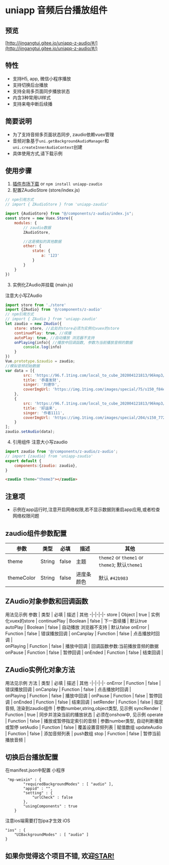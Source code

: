 # uniapp 音频后台播放组件

## 预览
[http://jingangtui.gitee.io/uniapp-z-audio/#/](http://jingangtui.gitee.io/uniapp-z-audio/#/)


## 特性
+ 支持H5, app, 微信小程序播放
+ 支持切换后台播放
+ 支持全局多页面同步播放状态
+ 内含3种常用UI样式
+ 支持来电中断后续播



## 简要说明
+ 为了支持音频多页面状态同步, zaudio依赖vuex管理
+ 音频对象基于`uni.getBackgroundAudioManager`和`uni.createInnerAudioContext`创建
+ 具体使用方式,请下载示例

## 使用步骤 

1. <a href="https://ext.dcloud.net.cn/plugin?id=1888">插件市场下载</a> or `npm install uniapp-zaudio`
2. 配置ZAudioStore (store/index.js)

```javascript
// npm引用方式
// import { ZAudioStore } from 'uniapp-zaudio'

import {AudioStore} from "@/components/z-audio/index.js";
const store = new Vuex.Store({
	modules: {
		// zaudio数据
		ZAudioStore,

		//这是模拟的其他数据
		other: {
			state: {
				a: '123'
			}
		}
	}
})
```

3. 实例化ZAudio并挂载 (main.js)

注意大小写ZAudio

```javascript
import store from './store' 
import {ZAudio} from '@/components/z-audio'
// npm引用方式
// import { ZAudio } from 'uniapp-zaudio'
let zaudio = new ZAudio({
	store: store, //此处的store必须为实例化vuex的store
	continuePlay: true, //续播
	autoPlay: true, //自动播放 浏览器不支持
	onPlaying(info){ //播放中回调函数, 参数为当前播放音频的数据
		console.log(info)
	}
})
Vue.prototype.$zaudio = zaudio;
//模拟音频初始数据
var data = [{
		src: 'https://96.f.1ting.com/local_to_cube_202004121813/96kmp3/zzzzzmp3/2016aJan/18X/18d_DeH/01.mp3',
		title: '恭喜发财',
		singer: '刘德华',
		coverImgUrl: 'https://img.1ting.com/images/special/75/s150_f84ef5082b0420f74cd2546b986ab0fc.jpg'
	},
	{
		src: 'https://96.f.1ting.com/local_to_cube_202004121813/96kmp3/zzzzzmp3/2015kNov/25X/25m_XiaoQ/03.mp3',
		title: '好运来',
		singer: '作者1111',
		coverImgUrl: 'https://img.1ting.com/images/special/204/s150_77254cd4a4da1a33b8faf89c4cbf6e40.jpg'
	}
];
zaudio.setAudio(data);
```



4. 引用组件 
注意大小写zaudio
```javascript
import zaudio from '@/components/z-audio/z-audio';
// import {zaudio} from 'uniapp-zaudio'
export default {
	components:{zaudio: zaudio},
}
```
```html
<zaudio theme="theme3"></zaudio>
```
## 注意项
+ 示例在app运行时,注意开启网络权限,若不显示数据则重启app应用,或者检查网络权限问题


## zaudio组件参数配置

参数 | 类型 | 必填 | 描述 | 其他
-|-|-|-|-
theme | String | false | 主题 | `theme2` or `theme1` or `theme3`;   默认`theme1`
themeColor | String | false | 进度条颜色 |  默认 `#42b983`

## ZAudio对象参数和回调函数
用法见示例
参数 | 类型 | 必填 | 描述 | 其他
-|-|-|-|-
store | Object | true | 实例化vuex的store |
continuePlay | Boolean | false | 下一首续播 | 默认true
autoPlay | Boolean | false | 自动播放 浏览器不支持 | 默认false
onError | Function | false | 错误播放回调 | 
onCanplay | Function | false | 点击播放时回调 |  
onPlaying | Function | false | 播放中回调 | 回调函数参数:当前播放音频的数据
onPause | Function | false | 暂停回调 |
onEnded | Function | false | 结束回调 | 

## ZAudio实例化对象方法
用法见示例
方法 | 类型 | 必填 | 描述 | 其他
-|-|-|-|-
onError | Function | false | 错误播放回调 | 
onCanplay | Function | false | 点击播放时回调 |  
onPlaying | Function | false | 播放中回调 | 
onPause | Function | false | 暂停回调 |
onEnded | Function | false | 结束回调 | 
setRender | Function | false | 指定音频, 渲染到zaudio组件 | 参数number,string,object类型, 见示例
syncRender | Function | true | 同步并渲染当前的播放状态 | 必须在onshow中, 见示例
operate | Function | false | 播放或暂停指定索引的音频 | 参数number类型, 自动判断播放或暂停
setAudio | Function | false | 覆盖设置音频列表 | 赋值数组
updateAudio | Function | false | 添加音频列表 | push数组
stop | Function | false | 暂停当前播放音频 | 

## 切换后台播放配置

在manifest.json中配置
小程序

```
 "mp-weixin" : {
		"requiredBackgroundModes" : [ "audio" ],
        "appid" : "",
        "setting" : {
            "urlCheck" : false
        },
        "usingComponents" : true
    }
```
注意ios端需要打包ipa才生效
iOS

```
"ios" : {
    "UIBackgroundModes" : [ "audio" ]
}
```

## 如果你觉得这个项目不错, 欢迎[STAR!](https://github.com/P3T3R-Z/uniapp-z-audio.git)